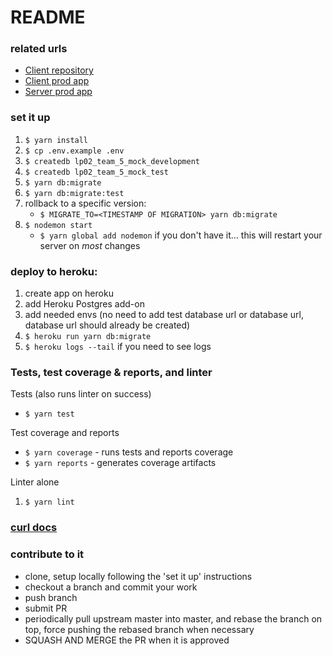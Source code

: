 # README

### related urls
* [Client repository](https://github.com/Rosith/letsbook-client)
* [Client prod app](https://letsbook-client.herokuapp.com/)
* [Server prod app](https://letsbook-server.herokuapp.com/)

### set it up

1. `$ yarn install`
1. `$ cp .env.example .env`
1. `$ createdb lp02_team_5_mock_development`
1. `$ createdb lp02_team_5_mock_test`
1. `$ yarn db:migrate`
1. `$ yarn db:migrate:test`
1. rollback to a specific version:
    * `$ MIGRATE_TO=<TIMESTAMP OF MIGRATION> yarn db:migrate`
1. `$ nodemon start`
    * `$ yarn global add nodemon` if you don't have it... this will restart your server on *most* changes

### deploy to heroku:
1. create app on heroku
1. add Heroku Postgres add-on
1. add needed envs (no need to add test database url or database url, database url should already be created)
1. `$ heroku run yarn db:migrate`
1. `$ heroku logs --tail` if you need to see logs

### Tests, test coverage & reports, and linter
Tests (also runs linter on success)
* `$ yarn test`

Test coverage and reports
* `$ yarn coverage` - runs tests and reports coverage
* `$ yarn reports` - generates coverage artifacts

Linter alone
1. `$ yarn lint`

### [curl docs](./curl.md)

### contribute to it
* clone, setup locally following the 'set it up' instructions
* checkout a branch and commit your work
* push branch
* submit PR
* periodically pull upstream master into master, and rebase the branch on top, force pushing the rebased branch when necessary
* SQUASH AND MERGE the PR when it is approved
